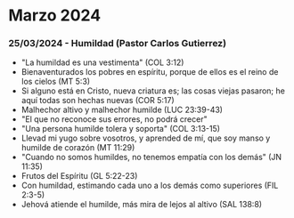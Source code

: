 # Marzo 2024

### 25/03/2024 - Humildad (Pastor Carlos Gutierrez) 
- "La humildad es una vestimenta" (COL 3:12)
- Bienaventurados los pobres en espíritu, porque de ellos es el reino de los cielos (MT 5:3)
- Si alguno está en Cristo, nueva criatura es; las cosas viejas pasaron; he aquí todas son hechas nuevas (COR 5:17)
- Malhechor altivo y malhechor humilde (LUC 23:39-43)
- "El que no reconoce sus errores, no podrá crecer"
- "Una persona humilde tolera y soporta" (COL 3:13-15)
- Llevad mi yugo sobre vosotros, y aprended de mí, que soy manso y humilde de corazón (MT 11:29)
- "Cuando no somos humildes, no tenemos empatía con los demás" (JN 11:35)
- Frutos del Espíritu (GL 5:22-23)
- Con humildad, estimando cada uno a los demás como superiores (FIL 2:3-5)
- Jehová atiende el humilde, más mira de lejos al altivo (SAL 138:8)